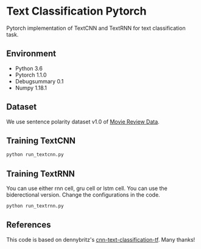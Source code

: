 Text Classification Pytorch
===

Pytorch implementation of TextCNN and TextRNN for text classification task.


## Environment
- Python 3.6
- Pytorch 1.1.0
- Debugsummary 0.1
- Numpy 1.18.1


## Dataset
We use sentence polarity dataset v1.0 of [Movie Review Data](http://www.cs.cornell.edu/people/pabo/movie-review-data).


## Training TextCNN
```bash
python run_textcnn.py
```

## Training TextRNN
You can use either rnn cell, gru cell or lstm cell. You can use the biderectional version. Change the configurations in the code.
```bash
python run_textrnn.py
```


## References
This code is based on dennybritz's [cnn-text-classification-tf](https://github.com/dennybritz/cnn-text-classification-tf).
Many thanks!
